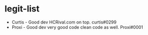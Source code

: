 # legit-list

* Curtis - Good dev HCRival.com on top. curtis#0299
* Proxi - Good dev very good code clean code as well. Proxi#0001
